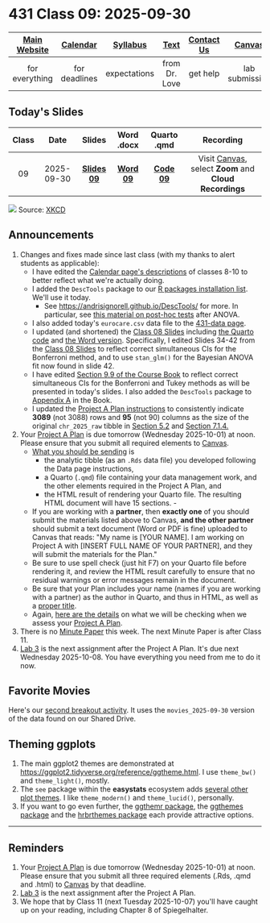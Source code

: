 # 431 Class 09: 2025-09-30

[Main Website](https://thomaselove.github.io/431-2025/) | [Calendar](https://thomaselove.github.io/431-2025/calendar.html) | [Syllabus](https://thomaselove.github.io/431-syllabus-2025/) | [Text](https://thomaselove.github.io/431-book/) | [Contact Us](https://thomaselove.github.io/431-2025/contact.html) | [Canvas](https://canvas.case.edu) | [Data and Code](https://github.com/THOMASELOVE/431-data)
:-----------: | :--------------: | :----------: | :---------: | :-------------: | :-----------: | :------------:
for everything | for deadlines | expectations | from Dr. Love | get help | lab submission | for downloads

## Today's Slides

Class | Date | Slides | Word .docx | Quarto .qmd | Recording
:---: | :--------: | :------: | :------: | :------: | :-------------:
09 | 2025-09-30 | **[Slides 09](https://thomaselove.github.io/431-slides-2025/class09.html)** | **[Word 09](https://thomaselove.github.io/431-slides-2025/class09w.docx)** | **[Code 09](https://github.com/THOMASELOVE/431-slides-2025/blob/main/class09.qmd)** | Visit [Canvas](https://canvas.case.edu/), select **Zoom** and **Cloud Recordings**

![](https://imgs.xkcd.com/comics/data_trap.png) Source: [XKCD](https://xkcd.com/2582/)

## Announcements

1. Changes and fixes made since last class (with my thanks to alert students as applicable):
    - I have edited the [Calendar page's descriptions](https://thomaselove.github.io/431-2025/calendar.html) of classes 8-10 to better reflect what we're actually doing.
    - I added the `DescTools` package to our [R packages installation list](https://github.com/THOMASELOVE/431-packages/tree/main). We'll use it today.
        - See <https://andrisignorell.github.io/DescTools/> for more. In particular, see [this material on post-hoc tests](https://andrisignorell.github.io/DescTools/reference/PostHocTest.html) after ANOVA.
    - I also added today's `eurocare.csv` data file to the [431-data page](https://github.com/THOMASELOVE/431-data).
    - I updated (and shortened) the [Class 08 Slides](https://thomaselove.github.io/431-slides-2025/class08.html) including [the Quarto code](https://github.com/THOMASELOVE/431-slides-2025/blob/main/class08.qmd) and [the Word version](https://thomaselove.github.io/431-slides-2025/class08w.docx). Specifically, I edited Slides 34-42 from the [Class 08 Slides](https://thomaselove.github.io/431-slides-2025/class08.html) to reflect correct simultaneous CIs for the Bonferroni method, and to use `stan_glm()` for the Bayesian ANOVA fit now found in slide 42. 
    - I have edited [Section 9.9 of the Course Book](https://thomaselove.github.io/431-book/09_transmore.html#pairwise-comparisons-of-means) to reflect correct simultaneous CIs for the Bonferroni and Tukey methods as will be presented in today's slides. I also added the `DescTools` package to [Appendix A](https://thomaselove.github.io/431-book/package_info.html) in the Book.
    - I updated the [Project A Plan instructions](https://thomaselove.github.io/431-projectA-2025/plan.html) to consistently indicate **3089** (not 3088) rows and **95** (not 90) columns as the size of the original `chr_2025_raw` tibble in [Section 5.2](https://thomaselove.github.io/431-projectA-2025/plan.html#section-2.-data-ingest) and [Section 7.1.4.](https://thomaselove.github.io/431-projectA-2025/plan.html#element-d.-plan-section-2.-data-ingest)
2. Your [Project A Plan](https://thomaselove.github.io/431-projectA-2025/plan.html) is due tomorrow (Wednesday 2025-10-01) at noon. Please ensure that you submit all required elements to [Canvas](https://canvas.case.edu/).
    - [What you should be sending](https://thomaselove.github.io/431-projectA-2025/plan.html#the-deliverables) is
        - the analytic tibble (as an `.Rds` data file) you developed following the Data page instructions,
        - a Quarto (`.qmd`) file containing your data management work, and the other elements required in the Project A Plan, and
        - the HTML result of rendering your Quarto file. The resulting HTML document will have 15 sections.        - 
    - If you are working with a **partner**, then **exactly one** of you should submit the materials listed above to Canvas, **and the other partner** should submit a text document (Word or PDF is fine) uploaded to Canvas that reads: "My name is [YOUR NAME]. I am working on Project A with [INSERT FULL NAME OF YOUR PARTNER], and they will submit the materials for the Plan."
    - Be sure to use spell check (just hit F7) on your Quarto file before rendering it, and review the HTML result carefully to ensure that no residual warnings or error messages remain in the document.
    - Be sure that your Plan includes your name (names if you are working with a partner) as the author in Quarto, and thus in HTML, as well as a [proper title](https://thomaselove.github.io/431-projectA-2025/plan.html#project-a-plan-title).
    - Again, [here are the details](https://thomaselove.github.io/431-projectA-2025/plan.html#grading-the-project-a-plan) on what we will be checking when we assess your [Project A Plan](https://thomaselove.github.io/431-projectA-2025/plan.html).
3. There is no [Minute Paper](https://github.com/THOMASELOVE/431-minute-2025) this week. The next Minute Paper is after Class 11.
4. [Lab 3](https://github.com/THOMASELOVE/431-labs-2025/tree/main/lab3) is the next assignment after the Project A Plan. It's due next Wednesday 2025-10-08. You have everything you need from me to do it now.

## Favorite Movies

Here's our [second breakout activity](https://github.com/THOMASELOVE/431-classes-2025/blob/main/movies/class09.md). It uses the `movies_2025-09-30` version of the data found on our Shared Drive.

## Theming ggplots

1. The main ggplot2 themes are demonstrated at <https://ggplot2.tidyverse.org/reference/ggtheme.html>. I use `theme_bw()` and `theme_light()`, mostly.
2. The `see` package within the **easystats** ecosystem adds [several other plot themes](https://easystats.github.io/see/reference/index.html#themes). I like `theme_modern()` and `theme_lucid()`, personally.
3. If you want to go even further, the [ggthemr package](https://github.com/Mikata-Project/ggthemr), the [ggthemes package](https://jrnold.github.io/ggthemes/) and the [hrbrthemes package](https://github.com/hrbrmstr/hrbrthemes) each provide attractive options.

------

## Reminders

1. Your [Project A Plan](https://thomaselove.github.io/431-projectA-2025/plan.html) is due tomorrow (Wednesday 2025-10-01) at noon. Please ensure that you submit all three required elements (.Rds, .qmd and .html) to [Canvas](https://canvas.case.edu/) by that deadline.
2. [Lab 3](https://github.com/THOMASELOVE/431-labs-2025/tree/main/lab3) is the next assignment after the Project A Plan.
3. We hope that by Class 11 (next Tuesday 2025-10-07) you'll have caught up on your reading, including Chapter 8 of Spiegelhalter.
